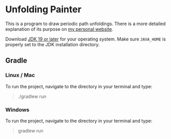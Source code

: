 # Unfolding Painter
This is a program to draw periodic path unfoldings. There is a more detailed explanation of its purpose on [my personal website](https://personal.math.ubc.ca/~kjmoore/graphmaker.html).

Download [JDK 19 or later](http://jdk.java.net/) for your operating system.
Make sure `JAVA_HOME` is properly set to the JDK installation directory. 

## Gradle

### Linux / Mac

To run the project, navigate to the directory in your terminal and type:

> ./gradlew run

### Windows

To run the project, navigate to the directory in your terminal and type:

> gradlew run
